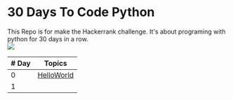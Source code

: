 # 30 Days To Code Python

This Repo is for make the Hackerrank challenge. It's about programing with python for 30 days in a row. <br>
<img src="https://media0.giphy.com/media/13HgwGsXF0aiGY/200w.gif?cid=82a1493boylenpgdmbwgi09c5ypnks0emhpkgob3rdpcx1yk&rid=200w.gif&ct=g" />

| # Day  |                                                                       Topics                                                                        |
| -----  | :-------------------------------------------------------------------------------------------------------------------------------------------------: |
|   0    | [HelloWorld](https://github.com/PatoFredesTi/30-Days-To-Code-Python/blob/main/0-HelloWorld.py) |
|   1    |  |
<!-- 
|   2    |  |
|   3    |  |
|   4    |  |
|   5    |  |
|   6    |  |
|   7    |  |
|   8    |  |
|   9    |  |
|   10   |  |
|   11   |  |
|   12   |  |
|   13   |  |
|   14   |  |
|   15   |  |
|   16   |  |
|   17   |  |
|   18   |  |
|   19   |  |
|   20   |  |
|   21   |  |
|   22   |  |
|   23   |  |
|   24   |  |
|   25   |  |
|   26   |  |
|   27   |  |
|   28   |  |
|   29   |  |
|   30   |  |

-->
